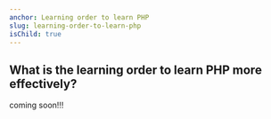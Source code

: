 ```yaml
---
anchor: Learning order to learn PHP
slug: learning-order-to-learn-php
isChild: true
---
```


## What is the learning order to learn PHP more effectively?
coming soon!!!
